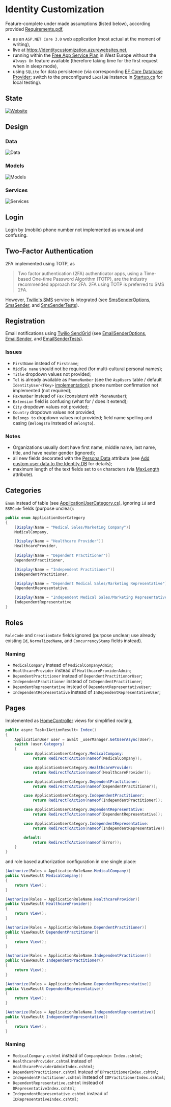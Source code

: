 # Identity Customization

Feature-complete under made assumptions (listed below), according provided [Requirements.pdf](Requirements.pdf), 
- as an `ASP.NET Core 3.0` web application (most actual at the moment of writing), 
- live at https://identitycustomization.azurewebsites.net, 
- running within the [Free App Service Plan](https://azure.microsoft.com/en-us/pricing/details/app-service/plans/) in West Europe without the `Always On` feature available (therefore taking time for the first request when in sleep mode),
- using `SQLite` for data persistence (via corresponding [EF Core Database Provider](https://docs.microsoft.com/en-us/ef/core/providers/sqlite); switch to the preconfigured `LocalDB` instance in [Startup.cs](IdentityCustomization/Startup.cs) for local testing).

## State

[![Website](https://img.shields.io/website?style=for-the-badge&url=https%3A%2F%2Fidentitycustomization.azurewebsites.net)](https://identitycustomization.azurewebsites.net)

## Design

### Data

![Data](IdentityCustomization/wwwroot/img/data.png)

### Models

![Models](IdentityCustomization/wwwroot/img/models.png)

### Services

![Services](IdentityCustomization/wwwroot/img/services.png)

## Login

Login by (mobile) phone number not implemented as unusual and confusing.

## Two-Factor Authentication

2FA implemented using TOTP, as

> Two factor authentication (2FA) authenticator apps, using a Time-based One-time Password Algorithm (TOTP), are the industry recommended approach for 2FA. 2FA using TOTP is preferred to SMS 2FA.

However, [Twilio's SMS](https://www.twilio.com/sms) service is integrated (see [SmsSenderOptions](IdentityCustomization/Services/SmsSenderOptions.cs), [SmsSender](IdentityCustomization/Services/SmsSender.cs), and [SmsSenderTests](IdentityCustomization.Tests/Services/SmsSenderTests.cs)).

## Registration

Email notifications using [Twilio SendGrid](https://www.twilio.com/sendgrid) (see [EmailSenderOptions](IdentityCustomization/Services/EmailSenderOptions.cs), [EmailSender](IdentityCustomization/Services/EmailSender.cs), and [EmailSenderTests](IdentityCustomization.Tests/Services/EmailSenderTests.cs)).

### Issues

- `FirstName` instead of `Firstname`;
- `Middle name` should not be required (for multi-cultural personal names);
- `Title` dropdown values not provided;
- `Tel` is already available as `PhoneNumber` (see the `AspUsers` table / default `IdentityUser<TKey>` [implementation](https://docs.microsoft.com/en-us/dotnet/api/microsoft.aspnetcore.identity.entityframeworkcore.identityuser)); phone number confirmation not implemented (not required);
- `FaxNumber` instead of `Fax` (consistent with `PhoneNumber`);
- `Extension` field is confusing (what for / does it extend);
- `City` dropdown values not provided;
- `Country` dropdown values not provided;
- `Belongs to` dropdown values not provided; field name spelling and casing (`BelongsTo` instead of `Belongto`).

### Notes

- Organizations usually dont have first name, middle name, last name, title, and have neuter gender (ignored);
- all new fields decorated with the [PersonalData](https://docs.microsoft.com/en-us/dotnet/api/microsoft.aspnetcore.identity.personaldataattribute) attribute (see [Add custom user data to the Identity DB](https://docs.microsoft.com/en-us/aspnet/core/security/authentication/add-user-data) for details);
- maximum length of the text fields set to `64` characters (via [MaxLength](https://docs.microsoft.com/en-us/dotnet/api/system.componentmodel.dataannotations.maxlengthattribute) attribute).

## Categories

`Enum` instead of table (see [ApplicationUserCategory.cs](IdentityCustomization/Models/ApplicationUserCategory.cs)), ignoring `id` and `BSMCode` fields (purpose unclear):
```csharp
public enum ApplicationUserCategory
{
    [Display(Name = "Medical Sales/Marketing Company")]
    MedicalCompany,

    [Display(Name = "Healthcare Provider")]
    HealthcareProvider,
        
    [Display(Name = "Dependent Practitioner")]
    DependentPractitioner,

    [Display(Name = "Independent Practitioner")]
    IndependentPractitioner,

    [Display(Name = "Dependent Medical Sales/Marketing Representative")]
    DependentRepresentative,

    [Display(Name = "Independent Medical Sales/Marketing Representative")]
    IndependentRepresentative
}
```

## Roles

`RoleCode` and `CreationDate` fields ignored (purpose unclear; use already existing `Id`, `NormalizedName`, and `ConcurrencyStamp` fields instead).

### Naming

- `MedicalCompany` instead of `MedicalCompanyAdmin`;
- `HealthcareProvider` instead of `HealthcareProviderAdmin`;
- `DependentPractitioner` instead of `DependentPractitionorUser`;
- `IndependentPractitioner` instead of `InDependentPractitioner`;
- `DependentRepresentative` instead of `DependentRepresentativeUser`;
- `IndependentRepresentative` instead of `InDependentRepresentativeUser`;

## Pages

Implemented as [HomeController](IdentityCustomization/Controllers/HomeController.cs) views for simplified routing,

```csharp
public async Task<IActionResult> Index()
{
    ApplicationUser user = await _userManager.GetUserAsync(User);
    switch (user.Category)
    {
        case ApplicationUserCategory.MedicalCompany:
            return RedirectToAction(nameof(MedicalCompany));

        case ApplicationUserCategory.HealthcareProvider:
            return RedirectToAction(nameof(HealthcareProvider));

        case ApplicationUserCategory.DependentPractitioner:
            return RedirectToAction(nameof(DependentPractitioner));

        case ApplicationUserCategory.IndependentPractitioner:
            return RedirectToAction(nameof(IndependentPractitioner));

        case ApplicationUserCategory.DependentRepresentative:
            return RedirectToAction(nameof(DependentRepresentative));

        case ApplicationUserCategory.IndependentRepresentative:
            return RedirectToAction(nameof(IndependentRepresentative));

        default:
            return RedirectToAction(nameof(Error));
    }
}
```

and role based authorization configuration in one single place:

```csharp
[Authorize(Roles = ApplicationRoleName.MedicalCompany)]
public ViewResult MedicalCompany()
{
    return View();
}

[Authorize(Roles = ApplicationRoleName.HealthcareProvider)]
public ViewResult HealthcareProvider()
{
    return View();
}

[Authorize(Roles = ApplicationRoleName.DependentPractitioner)]
public ViewResult DependentPractitioner()
{
    return View();
}

[Authorize(Roles = ApplicationRoleName.IndependentPractitioner)]
public ViewResult IndependentPractitioner()
{
    return View();
}

[Authorize(Roles = ApplicationRoleName.DependentRepresentative)]
public ViewResult DependentRepresentative()
{
    return View();
}

[Authorize(Roles = ApplicationRoleName.IndependentRepresentative)]
public ViewResult IndependentRepresentative()
{
    return View();
}
```

### Naming

- `MedicalCompany.cshtml` instead of `CompanyAdmin Index.cshtml`;
- `HealthcareProvider.cshtml` instead of `HealthcareProviderAdminIndex.cshtml`;
- `DependentPractitioner.cshtml` instead of `DPractitionerIndex.cshtml`;
- `IndependentPractitioner.cshtml` instead of `IDPractitionerIndex.cshtml`;
- `DependentRepresentative.cshtml` instead of `DRepresentativeIndex.cshtml`;
- `IndependentRepresentative.cshtml` instead of `IDRepresentativeIndex.cshtml`;


